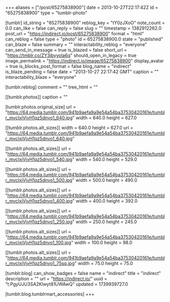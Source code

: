 +++
aliases = ["/post/65275838900"]
date = 2013-10-27T22:17:42Z
id = "65275838900"
type = "tumblr-photo"

[tumblr]
id_string = "65275838900"
reblog_key = "tY0zJXoO"
note_count = 0.0
can_like = false
can_reply = false
slug = ""
timestamp = 1382912262.0
post_url = "https://indirect.io/post/65275838900"
format = "html"
can_reblog = false
type = "photo"
id = 65275838900.0
state = "published"
can_blaze = false
summary = ""
interactability_reblog = "everyone"
can_send_in_message = true
is_blazed = false
short_url = "https://tmblr.co/ZY3jbyyola6q"
should_open_in_legacy = true
image_permalink = "https://indirect.io/image/65275838900"
display_avatar = true
is_blocks_post_format = false
blog_name = "indirect"
is_blaze_pending = false
date = "2013-10-27 22:17:42 GMT"
caption = ""
interactability_blaze = "everyone"

[tumblr.reblog]
comment = ""
tree_html = ""

[[tumblr.photos]]
caption = ""

[tumblr.photos.original_size]
url = "https://64.media.tumblr.com/941b9aefa9a9e54a54ba37530420161e/tumblr_mvclxiVjvH1qz5dnvo1_640.jpg"
width = 640.0
height = 627.0

[[tumblr.photos.alt_sizes]]
width = 640.0
height = 627.0
url = "https://64.media.tumblr.com/941b9aefa9a9e54a54ba37530420161e/tumblr_mvclxiVjvH1qz5dnvo1_640.jpg"

[[tumblr.photos.alt_sizes]]
url = "https://64.media.tumblr.com/941b9aefa9a9e54a54ba37530420161e/tumblr_mvclxiVjvH1qz5dnvo1_540.jpg"
width = 540.0
height = 529.0

[[tumblr.photos.alt_sizes]]
url = "https://64.media.tumblr.com/941b9aefa9a9e54a54ba37530420161e/tumblr_mvclxiVjvH1qz5dnvo1_500.jpg"
width = 500.0
height = 490.0

[[tumblr.photos.alt_sizes]]
url = "https://64.media.tumblr.com/941b9aefa9a9e54a54ba37530420161e/tumblr_mvclxiVjvH1qz5dnvo1_400.jpg"
width = 400.0
height = 392.0

[[tumblr.photos.alt_sizes]]
url = "https://64.media.tumblr.com/941b9aefa9a9e54a54ba37530420161e/tumblr_mvclxiVjvH1qz5dnvo1_250.jpg"
width = 250.0
height = 245.0

[[tumblr.photos.alt_sizes]]
url = "https://64.media.tumblr.com/941b9aefa9a9e54a54ba37530420161e/tumblr_mvclxiVjvH1qz5dnvo1_100.jpg"
width = 100.0
height = 98.0

[[tumblr.photos.alt_sizes]]
url = "https://64.media.tumblr.com/941b9aefa9a9e54a54ba37530420161e/tumblr_mvclxiVjvH1qz5dnvo1_75sq.jpg"
width = 75.0
height = 75.0

[tumblr.blog]
can_show_badges = false
name = "indirect"
title = "indirect"
description = ""
url = "https://indirect.io/"
uuid = "t:PgyUJU3SA2Klwyt81UWAwQ"
updated = 1739939727.0

[tumblr.blog.tumblrmart_accessories]
+++
